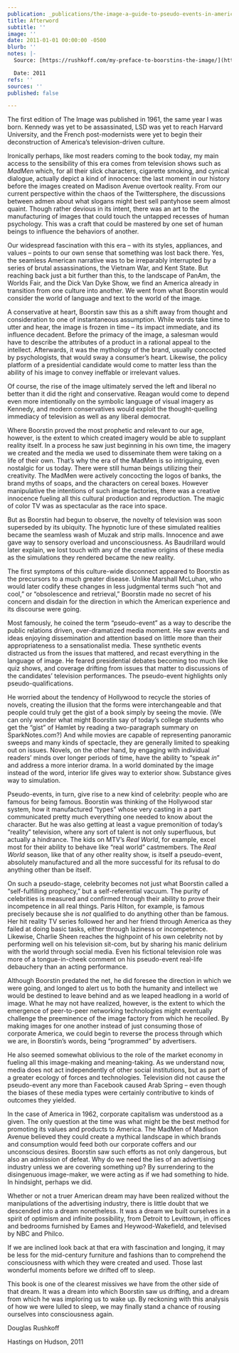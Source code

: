 ```yaml
---
publication: _publications/the-image-a-guide-to-pseudo-events-in-america.md
title: Afterword
subtitle: ''
image: ''
date: 2011-01-01 00:00:00 -0500
blurb: ''
notes: |-
  Source: [https://rushkoff.com/my-preface-to-boorstins-the-image/](https://rushkoff.com/my-preface-to-boorstins-the-image/ "https://rushkoff.com/my-preface-to-boorstins-the-image/")

  Date: 2011
refs: ''
sources: ''
published: false

---
```

The first edition of The Image was published in 1961, the same year I was born. Kennedy was yet to be assassinated, LSD was yet to reach Harvard University, and the French post-modernists were yet to begin their deconstruction of America’s television-driven culture.

Ironically perhaps, like most readers coming to the book today, my main access to the sensibility of this era comes from television shows such as _MadMen_ which, for all their slick characters, cigarette smoking, and cynical dialogue, actually depict a kind of innocence: the last moment in our history before the images created on Madison Avenue overtook reality. From our current perspective within the chaos of the Twittersphere, the discussions between admen about what slogans might best sell pantyhose seem almost quaint. Though rather devious in its intent, there was an art to the manufacturing of images that could touch the untapped recesses of human psychology. This was a craft that could be mastered by one set of human beings to influence the behaviors of another.

Our widespread fascination with this era – with its styles, appliances, and values – points to our own sense that something was lost back there. Yes, the seamless American narrative was to be irreparably interrupted by a series of brutal assassinations, the Vietnam War, and Kent State. But reaching back just a bit further than this, to the landscape of PanAm, the Worlds Fair, and the Dick Van Dyke Show, we find an America already in transition from one culture into another. We went from what Boorstin would consider the world of language and text to the world of the image.

A conservative at heart, Boorstin saw this as a shift away from thought and consideration to one of instantaneous assumption. While words take time to utter and hear, the image is frozen in time – its impact immediate, and its influence decadent. Before the primacy of the image, a salesman would have to describe the attributes of a product in a rational appeal to the intellect. Afterwards, it was the mythology of the brand, usually concocted by psychologists, that would sway a consumer’s heart. Likewise, the policy platform of a presidential candidate would come to matter less than the ability of his image to convey ineffable or irrelevant values.

Of course, the rise of the image ultimately served the left and liberal no better than it did the right and conservative. Reagan would come to depend even more intentionally on the symbolic language of visual imagery as Kennedy, and modern conservatives would exploit the thought-quelling immediacy of television as well as any liberal democrat.

Where Boorstin proved the most prophetic and relevant to our age, however, is the extent to which created imagery would be able to supplant reality itself. In a process he saw just beginning in his own time, the imagery we created and the media we used to disseminate them were taking on a life of their own. That’s why the era of the MadMen is so intriguing, even nostalgic for us today. There were still human beings utilizing their creativity. The MadMen were actively concocting the logos of banks, the brand myths of soaps, and the characters on cereal boxes. However manipulative the intentions of such image factories, there was a creative innocence fueling all this cultural production and reproduction. The magic of color TV was as spectacular as the race into space.

But as Boorstin had begun to observe, the novelty of television was soon superseded by its ubiquity. The hypnotic lure of these simulated realities became the seamless wash of Muzak and strip malls. Innocence and awe gave way to sensory overload and unconsciousness. As Baudrillard would later explain, we lost touch with any of the creative origins of these media as the simulations they rendered became the new reality.

The first symptoms of this culture-wide disconnect appeared to Boorstin as the precursors to a much greater disease. Unlike Marshall McLuhan, who would later codify these changes in less judgmental terms such “hot and cool,” or “obsolescence and retrieval,” Boorstin made no secret of his concern and disdain for the direction in which the American experience and its discourse were going.

Most famously, he coined the term “pseudo-event” as a way to describe the public relations driven, over-dramatized media moment. He saw events and ideas enjoying dissemination and attention based on little more than their appropriateness to a sensationalist media. These synthetic events distracted us from the issues that mattered, and recast everything in the language of image. He feared presidential debates becoming too much like quiz shows, and coverage drifting from issues that matter to discussions of the candidates’ television performances. The pseudo-event highlights only pseudo-qualifications.

He worried about the tendency of Hollywood to recycle the stories of novels, creating the illusion that the forms were interchangeable and that people could truly get the gist of a book simply by seeing the movie. (We can only wonder what might Boorstin say of today’s college students who get the “gist” of Hamlet by reading a two-paragraph summary on SparkNotes.com?) And while movies are capable of representing panoramic sweeps and many kinds of spectacle, they are generally limited to speaking out on issues. Novels, on the other hand, by engaging with individual readers’ minds over longer periods of time, have the ability to “speak _in_” and address a more interior drama. In a world dominated by the image instead of the word, interior life gives way to exterior show. Substance gives way to simulation.

Pseudo-events, in turn, give rise to a new kind of celebrity: people who are famous for being famous. Boorstin was thinking of the Hollywood star system, how it manufactured “types” whose very casting in a part communicated pretty much everything one needed to know about the character. But he was also getting at least a vague premonition of today’s “reality” television, where any sort of talent is not only superfluous, but actually a hindrance. The kids on MTV’s _Real World_, for example, excel most for their ability to behave like “real world” castmembers. The _Real World_ season, like that of any other reality show, is itself a pseudo-event, absolutely manufactured and all the more successful for its refusal to do anything other than be itself.

On such a pseudo-stage, celebrity becomes not just what Boorstin called a “self-fulfilling prophecy,” but a self-referential vacuum. The purity of celebrities is measured and confirmed through their ability to _prove_ their incompetence in all real things. Paris Hilton, for example, is famous precisely because she is _not_ qualified to do anything other than be famous. Her hit reality TV series followed her and her friend through America as they failed at doing basic tasks, either through laziness or incompetence. Likewise, Charlie Sheen reaches the highpoint of his own celebrity not by performing well on his television sit-com, but by sharing his manic delirium with the world through social media. Even his fictional television role was more of a tongue-in-cheek comment on his pseudo-event real-life debauchery than an acting performance.

Although Boorstin predated the net, he did foresee the direction in which we were going, and longed to alert us to both the humanity and intellect we would be destined to leave behind and as we leaped headlong in a world of image. What he may not have realized, however, is the extent to which the emergence of peer-to-peer networking technologies might eventually challenge the preeminence of the image factory from which he recoiled. By making images for one another instead of just consuming those of corporate America, we could begin to reverse the process through which we are, in Boorstin’s words, being “programmed” by advertisers.

He also seemed somewhat oblivious to the role of the market economy in fueling all this image-making and meaning-taking. As we understand now, media does not act independently of other social institutions, but as part of a greater ecology of forces and technologies. Television did not cause the pseudo-event any more than Facebook caused Arab Spring – even though the biases of these media types were certainly contributive to kinds of outcomes they yielded.

In the case of America in 1962, corporate capitalism was understood as a given. The only question at the time was what might be the best method for promoting its values and products to America. The MadMen of Madison Avenue believed they could create a mythical landscape in which brands and consumption would feed both our corporate coffers and our unconscious desires. Boorstin saw such efforts as not only dangerous, but also an admission of defeat. Why do we need the lies of an advertising industry unless we are covering something up? By surrendering to the disingenuous image-maker, we were acting as if we had something to hide. In hindsight, perhaps we did.

Whether or not a truer American dream may have been realized without the manipulations of the advertising industry, there is little doubt that we descended into a dream nonetheless. It was a dream we built ourselves in a spirit of optimism and infinite possibility, from Detroit to Levittown, in offices and bedrooms furnished by Eames and Heywood-Wakefield, and televised by NBC and Philco.

If we are inclined look back at that era with fascination and longing, it may be less for the mid-century furniture and fashions than to comprehend the consciousness with which they were created and used. Those last wonderful moments before we drifted off to sleep.

This book is one of the clearest missives we have from the other side of that dream. It was a dream into which Boorstin saw us drifting, and a dream from which he was imploring us to wake up. By reckoning with this analysis of how we were lulled to sleep, we may finally stand a chance of rousing ourselves into consciousness again.

Douglas Rushkoff

Hastings on Hudson, 2011